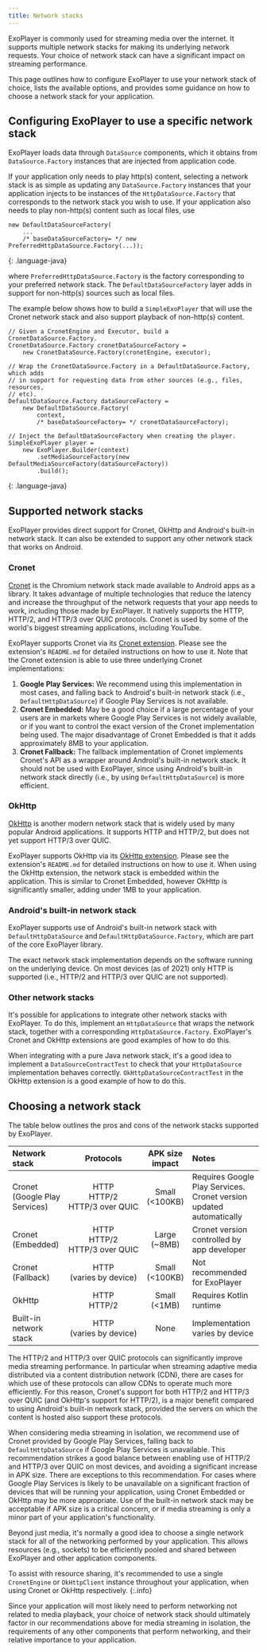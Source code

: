 ```yaml
---
title: Network stacks
---
```


ExoPlayer is commonly used for streaming media over the internet. It supports
multiple network stacks for making its underlying network requests. Your choice
of network stack can have a significant impact on streaming performance.

This page outlines how to configure ExoPlayer to use your network stack of
choice, lists the available options, and provides some guidance on how to choose
a network stack for your application.

## Configuring ExoPlayer to use a specific network stack ##

ExoPlayer loads data through `DataSource` components, which it obtains from
`DataSource.Factory` instances that are injected from application code.

If your application only needs to play http(s) content, selecting a network
stack is as simple as updating any `DataSource.Factory` instances that your
application injects to be instances of the `HttpDataSource.Factory`
that corresponds to the network stack you wish to use. If your application also
needs to play non-http(s) content such as local files, use

~~~
new DefaultDataSourceFactory(
    ...
    /* baseDataSourceFactory= */ new PreferredHttpDataSource.Factory(...));
~~~
{: .language-java}

where `PreferredHttpDataSource.Factory` is the factory corresponding to your
preferred network stack. The `DefaultDataSourceFactory` layer adds in support
for non-http(s) sources such as local files.

The example below shows how to build a `SimpleExoPlayer` that will use
the Cronet network stack and also support playback of non-http(s) content.

~~~
// Given a CronetEngine and Executor, build a CronetDataSource.Factory.
CronetDataSource.Factory cronetDataSourceFactory =
    new CronetDataSource.Factory(cronetEngine, executor);

// Wrap the CronetDataSource.Factory in a DefaultDataSource.Factory, which adds
// in support for requesting data from other sources (e.g., files, resources,
// etc).
DefaultDataSource.Factory dataSourceFactory =
    new DefaultDataSource.Factory(
        context,
        /* baseDataSourceFactory= */ cronetDataSourceFactory);

// Inject the DefaultDataSourceFactory when creating the player.
SimpleExoPlayer player =
    new ExoPlayer.Builder(context)
        .setMediaSourceFactory(new DefaultMediaSourceFactory(dataSourceFactory))
        .build();
~~~
{: .language-java}

## Supported network stacks ##

ExoPlayer provides direct support for Cronet, OkHttp and Android's built-in
network stack. It can also be extended to support any other network stack that
works on Android.

### Cronet ###

[Cronet](https://developer.android.com/guide/topics/connectivity/cronet) is the
Chromium network stack made available to Android apps as a library. It takes
advantage of multiple technologies that reduce the latency and increase the
throughput of the network requests that your app needs to work, including those
made by ExoPlayer. It natively supports the HTTP, HTTP/2, and HTTP/3 over QUIC
protocols. Cronet is used by some of the world's biggest streaming applications,
including YouTube.

ExoPlayer supports Cronet via its
[Cronet extension](https://github.com/google/ExoPlayer/tree/dev-v2/extensions/cronet).
Please see the extension's `README.md` for detailed instructions on how to use
it. Note that the Cronet extension is able to use three underlying Cronet
implementations:

1. **Google Play Services:** We recommend using this implementation in most
  cases, and falling back to Android's built-in network stack
  (i.e., `DefaultHttpDataSource`) if Google Play Services is not available.
1. **Cronet Embedded:** May be a good choice if a large percentage of your users
  are in markets where Google Play Services is not widely available, or if you
  want to control the exact version of the Cronet implementation being used. The
  major disadvantage of Cronet Embedded is that it adds approximately 8MB to
  your application.
1. **Cronet Fallback:** The fallback implementation of Cronet implements
  Cronet's API as a wrapper around Android's built-in network stack. It should
  not be used with ExoPlayer, since using Android's built-in network stack
  directly (i.e., by using `DefaultHttpDataSource`) is more efficient.

### OkHttp ###

[OkHttp](https://square.github.io/okhttp/) is another modern network stack that
is widely used by many popular Android applications. It supports HTTP and
HTTP/2, but does not yet support HTTP/3 over QUIC.

ExoPlayer supports OkHttp via its
[OkHttp extension](https://github.com/google/ExoPlayer/tree/dev-v2/extensions/okhttp).
Please see the extension's `README.md` for detailed instructions on how to use
it. When using the OkHttp extension, the network stack is embedded within the
application. This is similar to Cronet Embedded, however OkHttp is significantly
smaller, adding under 1MB to your application.

### Android's built-in network stack ###

ExoPlayer supports use of Android's built-in network stack with
`DefaultHttpDataSource` and `DefaultHttpDataSource.Factory`, which are part of
the core ExoPlayer library.

The exact network stack implementation depends on the software running on the
underlying device. On most devices (as of 2021) only HTTP is supported (i.e.,
HTTP/2 and HTTP/3 over QUIC are not supported).

### Other network stacks ###

It's possible for applications to integrate other network stacks with ExoPlayer.
To do this, implement an `HttpDataSource` that wraps the network stack,
together with a corresponding `HttpDataSource.Factory`. ExoPlayer's Cronet and
OkHttp extensions are good examples of how to do this.

When integrating with a pure Java network stack, it's a good idea to implement a
`DataSourceContractTest` to check that your `HttpDataSource` implementation
behaves correctly. `OkHttpDataSourceContractTest` in the OkHttp extension is a
good example of how to do this.

## Choosing a network stack ##

The table below outlines the pros and cons of the network stacks supported by
ExoPlayer.

| Network stack | Protocols | APK size impact | Notes |
|:---|:--:|:--:|:---|
| Cronet (Google Play Services) | HTTP<br>HTTP/2<br>HTTP/3&nbsp;over&nbsp;QUIC | Small<br>(<100KB) | Requires Google Play Services. Cronet version updated automatically |
| Cronet (Embedded) | HTTP<br>HTTP/2<br>HTTP/3&nbsp;over&nbsp;QUIC | Large<br>(~8MB) | Cronet version controlled by app developer |
| Cronet (Fallback) | HTTP<br>(varies&nbsp;by&nbsp;device) | Small<br>(<100KB) | Not recommended for ExoPlayer |
| OkHttp | HTTP<br>HTTP/2 | Small<br>(<1MB) | Requires Kotlin runtime |
| Built-in network stack | HTTP<br>(varies&nbsp;by&nbsp;device) | None | Implementation varies by device |

The HTTP/2 and HTTP/3 over QUIC protocols can significantly improve media
streaming performance. In particular when streaming adaptive media distributed
via a content distribution network (CDN), there are cases for which use of these
protocols can allow CDNs to operate much more efficiently. For this reason,
Cronet's support for both HTTP/2 and HTTP/3 over QUIC (and OkHttp's support for
HTTP/2), is a major benefit compared to using Android's built-in network stack,
provided the servers on which the content is hosted also support these
protocols.

When considering media streaming in isolation, we recommend use of Cronet
provided by Google Play Services, falling back to `DefaultHttpDataSource` if
Google Play Services is unavailable. This recommendation strikes a good balance
between enabling use of HTTP/2 and HTTP/3 over QUIC on most devices, and
avoiding a significant increase in APK size. There are exceptions to this
recommendation. For cases where Google Play Services is likely to be unavailable
on a significant fraction of devices that will be running your application,
using Cronet Embedded or OkHttp may be more appropriate. Use of the built-in
network stack may be acceptable if APK size is a critical concern, or if media
streaming is only a minor part of your application's functionality.

Beyond just media, it's normally a good idea to choose a single network stack
for all of the networking performed by your application. This allows resources
(e.g., sockets) to be efficiently pooled and shared between ExoPlayer and other
application components.

To assist with resource sharing, it's recommended to use a single `CronetEngine`
or `OkHttpClient` instance throughout your application, when using Cronet or
OkHttp respectively.
{:.info}

Since your application will most likely need to perform networking not related
to media playback, your choice of network stack should ultimately factor in our
recommendations above for media streaming in isolation, the requirements of any
other components that perform networking, and their relative importance to your
application.
